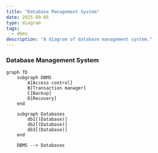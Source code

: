 ```yaml
---
title: "Database Management System"
date: 2025-09-05
type: diagram
tags:
  - dbms
description: "A diagram of database management system."
---
```


### Database Management System

```mermaid
graph TD
    subgraph DBMS
        A[Access control]
        B[Transaction manager]
        C[Backup]
        D[Recovery]
    end

    subgraph Databases
        db1[(Database)]
        db2[(Database)]
        db3[(Database)]
    end

    DBMS --> Databases
```
